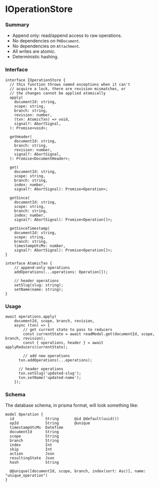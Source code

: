 # IOperationStore

### Summary

- Append only: read/append access to raw operations.
- No dependencies on `PHDocument`.
- No dependencies on `Attachment`.
- All writes are atomic.
- Deterministic hashing.

### Interface

```tsx
interface IOperationStore {
  // this function throws named exceptions when it can't
  // acquire a lock, there are revision mismatches, or 
  // the changes cannot be applied atomically
  apply(
    documentId: string,
    scope: string,
    branch: string,
    revision: number,
    (txn: AtomicTxn) => void,
    signal?: AbortSignal,
  ): Promise<void>;
  
  getHeader(
    documentId: string,
    branch: string,
    revision: number,
    signal?: AbortSignal,
  ): Promise<DocumentHeader>;
  
  get(
    documentId: string,
    scope: string,
    branch: string,
    index: number,
    signal?: AbortSignal): Promise<Operation>;

  getSince(
    documentId: string,
    scope: string,
    branch: string,
    index: number,
    signal?: AbortSignal): Promise<Operation[]>;

  getSinceTimestamp(
    documentId: string,
    scope: string,
    branch: string,
    timestampUtcMs: number,
    signal?: AbortSignal): Promise<Operation[]>;
}

interface AtomicTxn {
	// append-only operations
	addOperations(...operations: Operation[]);
	
	// header operations
	setSlug(slug: string);
	setName(name: string);
}
```

### Usage

```tsx
await operations.apply(
	documentId, scope, branch, revision,
	async (txn) => {
		// get current state to pass to reducers
		const currentState = await readModel.get(documentId, scope, branch, revision);
		const { operations, header } = await applyReducers(currentState);
		
		// add new operations
	  txn.addOperations(...operations);
	  
	  // header operations
	  txn.setSlug('updated-slug');
	  txn.setName('updated-name');
	});
```

### Schema

The database schema, in prisma format, will look something like:

```prisma
model Operation {
  id              String       @id @default(uuid())
  opId            String       @unique
  timestampUtcMs  DateTime
  documentId      String
  scope           String
  branch          String
  index           Int
  skip            Int
  action          Json
  resultingState  Json
  hash            String
  
  @@unique([documentId, scope, branch, index(sort: Asc)], name: "unique_operation")
}
```